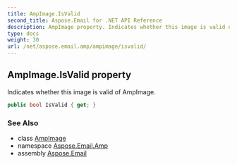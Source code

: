 ```yaml
---
title: AmpImage.IsValid
second_title: Aspose.Email for .NET API Reference
description: AmpImage property. Indicates whether this image is valid of AmpImage
type: docs
weight: 30
url: /net/aspose.email.amp/ampimage/isvalid/
---
```

## AmpImage.IsValid property

Indicates whether this image is valid of AmpImage.

```csharp
public bool IsValid { get; }
```

### See Also

* class [AmpImage](../)
* namespace [Aspose.Email.Amp](../../ampimage/)
* assembly [Aspose.Email](../../../)



